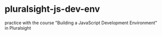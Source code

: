 # pluralsight-js-dev-env
practice with the course "Building a JavaScript Development Environment" in Pluralsight

